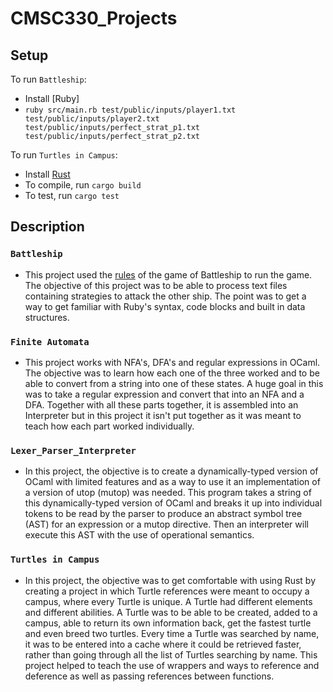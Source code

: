 # CMSC330_Projects

## Setup
To run `Battleship`:
- Install [Ruby]
- `ruby src/main.rb test/public/inputs/player1.txt test/public/inputs/player2.txt test/public/inputs/perfect_strat_p1.txt test/public/inputs/perfect_strat_p2.txt`

To run `Turtles in Campus`:
- Install [Rust](https://www.rust-lang.org/tools/install)
- To compile, run `cargo build`
- To test, run `cargo test`

## Description
### `Battleship`
- This project used the [rules](https://www.hasbro.com/common/instruct/Battleship.PDF) of the game of Battleship to run the game. The objective of this project was to be able to process text files containing strategies to attack the other ship. The point was to get a way to get familiar with Ruby's syntax, code blocks and built in data structures.

### `Finite Automata`
- This project works with NFA's, DFA's and regular expressions in OCaml. The objective was to learn how each one of the three worked and to be able to convert from a string into one of these states. A huge goal in this was to take a regular expression and convert that into an NFA and a DFA. Together with all these parts together, it is assembled into an Interpreter but in this project it isn't put together as it was meant to teach how each part worked individually.

### `Lexer_Parser_Interpreter`
- In this project, the objective is to create a dynamically-typed version of OCaml with limited features and as a way to use it an implementation of a version of utop (mutop) was needed. This program takes a string of this dynamically-typed version of OCaml and breaks it up into individual tokens to be read by the parser to produce an abstract symbol tree (AST) for an expression or a mutop directive. Then an interpreter will execute this AST with the use of operational semantics.

### `Turtles in Campus`
- In this project, the objective was to get comfortable with using Rust by creating a project in which Turtle references were meant to occupy a campus, where every Turtle is unique. A Turtle had different elements and different abilities. A Turtle was to be able to be created, added to a campus, able to return its own information back, get the fastest turtle and even breed two turtles. Every time a Turtle was searched by name, it was to be entered into a cache where it could be retrieved faster, rather than going through all the list of Turtles searching by name. This project helped to teach the use of wrappers and ways to reference and deference as well as passing references between functions.
